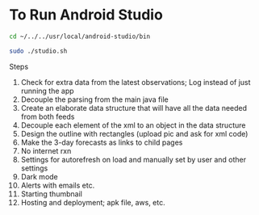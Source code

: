 # To Run Android Studio

```bash
cd ~/../../usr/local/android-studio/bin
```

```bash
sudo ./studio.sh
```

Steps
1. Check for extra data from the latest observations; Log instead of just running the app
2. Decouple the parsing from the main java file
3. Create an elaborate data structure that will have all the data needed from both feeds
5. Decouple each element of the xml to an object in the data structure
4. Design the outline with rectangles (upload pic and ask for xml code)
5. Make the 3-day forecasts as links to child pages
6. No internet rxn
7. Settings for autorefresh on load and manually set by user and  other settings
8. Dark mode
9. Alerts with emails etc.
10. Starting thumbnail
11. Hosting and deployment; apk file, aws, etc.
